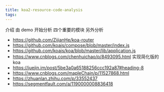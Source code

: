 ```yaml
---
title: koa2-resource-code-analysis
tags:
---
```


介绍 
由 demo 开始分析
四个重要的模块
另外分析 
- https://github.com/ZijianHe/koa-router
- https://github.com/koajs/compose/blob/master/index.js
- https://github.com/koajs/koa/blob/master/lib/application.js
- https://www.cnblogs.com/chenhuichao/p/8493095.html
实现简化版的 koa
- https://juejin.im/post/5be3a0a65188256ccc192a87#heading-8
- https://www.cnblogs.com/mapleChain/p/11527868.html
- https://zhuanlan.zhihu.com/p/33552437
- https://segmentfault.com/a/1190000008836418